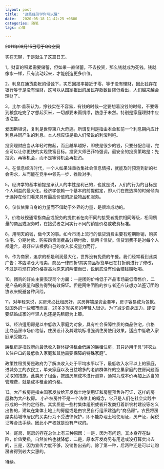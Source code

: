 ```yaml
---
layout: post
title:  "这些经济学你可以懂"
date:   2020-05-18 11:42:25 +0800
categories: 随笔
tags: 心情

---
```

~~2011年08月15日写于QQ空间~~

实在无聊，于是就生了这篇日志。

1。财富的积累需要储蓄，但如果一直储蓄，不去投资，那么钱就成为死钱。钱就像水一样，只有流动起来，才能创造更多价值。

2。利息在通货膨胀的侵蚀下，实质回报率接近于零，等于没有理财，因此钱存在银行等于是没有理财，这可以从国家报出的居民存款数目降低看出，人们越来越会理财了。

3。比尔·盖茨认为，挣钱实在不容易，有钱的时候一定要想着没钱的时候，不要等到粮食吃完了才想起买米，一切都要未雨绸缪，防患于未然。特别是家庭理财中应该注意。

爱因斯坦说，复利是世界第八大奇迹。所谓复利是指由本金和前一个利息期内应计利息共同产生的利息。本人想应该是指人们常说的利滚利吧。

投资理财应当从年轻时做起，而且越早越好，即使是很少的钱，只要分配合理，完全可以让你更快的实现致富目标。投资大师巴菲特强调，最安全的投资策略是：先投资，再等机会，而不是等待机会再投资。

4。在信息经济时代，一个人如果注重收集社会信息情报，就能及时预测到新的社会需求，从而能在竞争中领先一步，挫败对手。

5。经济学的基本前提是承认人的本性是利己的，也就是说，人们的行为的目标是个人利益的最大化。经济学依赖一个基本的前提假定，即人们在做选择的时候倾向于选择在他们看来具有最高价值的那些物品和服务。

6。仅仅依靠自身的力量而不借助于外界的力量，是很难成功的。

7。价格歧视通常指商品或服务的提供者在向不同的接受者提供相同等级，相同质量的商品或服务时，在接受者之间实行不同的销售价格或收费标准。

8。用明天的钱，做今天的事。如今市场上流行的信贷消费主要有短期赊销，购买住宅、分期付款，购买昂贵消费品分期付款，信用卡信贷。信贷消费不是对每个人都适合，最好应该根据自己的收入状况量力而行。

9。作为商家，追求的都是利润最大化，世界没有免费的午餐。我们经常看到此类广告；本店清仓大甩卖，商品一律四折!其实商品标签早已在打折前进行了修改，不过是将现在的价格提高为原来的两倍而已，说到底没有谁会赔钱赚吆喝。

10。团购的好处主要表现两个方面：一是团购价格低于产品市场最低零售价，二是产品的质量和服务得到有效保证。但是网络团购的参与者还应该想办法签订团购协议来规避各种风险。

11。对年轻来说，买房未必比租房好，买房弊端是资金套牢，房子容易成为包袱。就国外的一些城市而言，20多岁就买房的年轻人很少。为了减少自身压力，即便要结婚成家的年轻人也还是先租房为上策。

12。经济适用房是以中低收入家庭为对象，具有社会保障性质的商品住宅，价格比商品房市场价格低，住房设计及其建筑标准强调住房使用效果。适应中低收入家庭承受能力。

廉租房是指政府向最低收入群体提供租金低廉的廉租住房，其只适用于具“非农业长住户口的最低收入家庭和其他需要保障的特殊家庭”。

政策性租赁房是政府为了解决收入处于平均水平以下，最低收入水平以上的家庭，进城务工的农民工，单亲家庭以及日益增多的老龄群体终的空巢家庭的住房问题而采取的措施。此类房子租金，按照房屋成本进行测算，通常为成本价再加上适当的管理费，就是成本租金的价格。

13。大产权房是指由国家发放给开发商土地使用证和房屋预售许可证，这样的房屋称为大产权房。
小产权房并不是一个法律上的概念，它只是人们在社会实践中形成的一种约定俗称。其实质是一些村集体组织或者开发商打着新农村建设等名义出售的，建筑在集体土地上的房屋或是由农民自行组织建造的“商品房”。农民将房屋卖给城市居民的买卖行为不受法律保护，即不能办理土地使用证，房产证，契税证等合法手续。因此小产权就是没有产权的。

14。尾房，尾房的存在总体上有三种原因：一是，因为有问题，其本身存在缺陷，价值受损，自然价格也就降低，二是，原本开发商另有用途或没打算卖出去的，三是，因为宣传力度不够，没销售出去的。除了第一种，后两种还是可以让购房者得到较大实惠的。


待续。 


 
